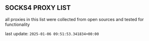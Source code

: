 ## SOCKS4 PROXY LIST

all proxies in this list were collected from open sources and tested for functionality

last update: `2025-01-06 09:51:53.341834+00:00`